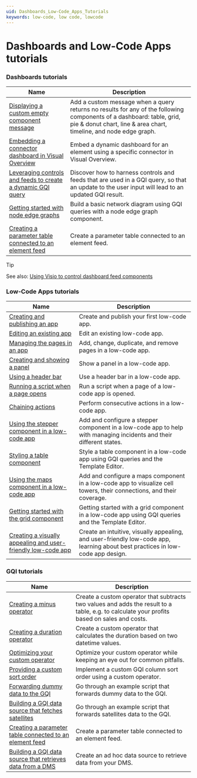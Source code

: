 ```yaml
---
uid: Dashboards_Low-Code_Apps_Tutorials
keywords: low-code, low code, lowcode
---
```


# Dashboards and Low-Code Apps tutorials

### Dashboards tutorials

| Name | Description |
|--|--|
| [Displaying a custom empty component message](xref:Tutorial_Dashboards_Displaying_a_custom_empty_component_message) | Add a custom message when a query returns no results for any of the following components of a dashboard: table, grid, pie & donut chart, line & area chart, timeline, and node edge graph. |
| [Embedding a connector dashboard in Visual Overview](xref:Tutorial_Embed_Connector_Dashboard_in_Visio) | Embed a dynamic dashboard for an element using a specific connector in Visual Overview. |
| [Leveraging controls and feeds to create a dynamic GQI query](xref:Tutorial_Dashboards_Controls_And_Feeds_Query) | Discover how to harness controls and feeds that are used in a GQI query, so that an update to the user input will lead to an updated GQI result. |
| [Getting started with node edge graphs](xref:Tutorial_Apps_Node_Edge)| Build a basic network diagram using GQI queries with a node edge graph component. |
| [Creating a parameter table connected to an element feed](xref:Creating_a_parameter_table_connected_to_an_element_feed) | Create a parameter table connected to an element feed. |

> [!TIP]
> See also: [Using Visio to control dashboard feed components](xref:Using_visio_to_control_dashboard_feed_components)

### Low-Code Apps tutorials

| Name | Description |
|--|--|
| [Creating and publishing an app](xref:Tutorial_Apps_Creating_And_Publishing) | Create and publish your first low-code app. |
| [Editing an existing app](xref:Tutorial_Apps_Edit_Existing_App) | Edit an existing low-code app. |
| [Managing the pages in an app](xref:Tutorial_Apps_Managing_Pages) | Add, change, duplicate, and remove pages in a low-code app. |
| [Creating and showing a panel](xref:Tutorial_Apps_Panel) | Show a panel in a low-code app. |
| [Using a header bar](xref:Tutorial_Apps_Headerbar) | Use a header bar in a low-code app. |
| [Running a script when a page opens](xref:Tutorial_Apps_Script_Upon_Page_Load) | Run a script when a page of a low-code app is opened. |
| [Chaining actions](xref:Tutorial_Apps_Chaining_Actions) | Perform consecutive actions in a low-code app. |
| [Using the stepper component in a low-code app](xref:TutorialStepper) | Add and configure a stepper component in a low-code app to help with managing incidents and their different states. |
| [Styling a table component](xref:Tutorial_Apps_Style_A_Table) | Style a table component in a low-code app using GQI queries and the Template Editor. |
| [Using the maps component in a low-code app](xref:TutorialMaps) | Add and configure a maps component in a low-code app to visualize cell towers, their connections, and their coverage. |
| [Getting started with the grid component](xref:Tutorial_Apps_Grid) | Getting started with a grid component in a low-code app using GQI queries and the Template Editor. |
| [Creating a visually appealing and user-friendly low-code app](xref:Tutorial_App_Design) | Create an intuitive, visually appealing, and user-friendly low-code app, learning about best practices in low-code app design. |

### GQI tutorials

| Name | Description |
|--|--|
| [Creating a minus operator](xref:Creating_Minus_Operator) | Create a custom operator that subtracts two values and adds the result to a table, e.g. to calculate your profits based on sales and costs. |
| [Creating a duration operator](xref:Creating_Duration_Operator) | Create a custom operator that calculates the duration based on two datetime values. |
| [Optimizing your custom operator](xref:Custom_Operator_Tutorial) | Optimize your custom operator while keeping an eye out for common pitfalls. |
| [Providing a custom sort order](xref:GQI_Redirect_Sort_Tutorial) | Implement a custom GQI column sort order using a custom operator. |
| [Forwarding dummy data to the GQI](xref:Ad_hoc_Tutorials) | Go through an example script that forwards dummy data to the GQI. |
| [Building a GQI data source that fetches satellites](xref:Ad_hoc_Tutorials_Satellites) | Go through an example script that forwards satellites data to the GQI. |
| [Creating a parameter table connected to an element feed](xref:Creating_a_parameter_table_connected_to_an_element_feed) | Create a parameter table connected to an element feed. |
| [Building a GQI data source that retrieves data from a DMS](xref:Ad_hoc_Tutorials_GQIDMS) | Create an ad hoc data source to retrieve data from your DMS. |
